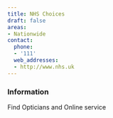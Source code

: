 ```yaml
---
title: NHS Choices
draft: false
areas:
- Nationwide
contact:
  phone:
  - '111'
  web_addresses:
  - http://www.nhs.uk
---
```


### Information
Find Opticians
 and Online service

